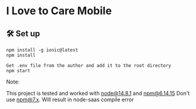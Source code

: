 # I Love to Care Mobile

## 🛠 Set up

```
npm install -g ionic@latest
npm install

Get .env file from the author and add it to the root directory
npm start
```

Note:

This project is tested and worked with node@14.8.1 and npm@6.14.15
Don't use npm@7.x. Will result in node-saas compile error
